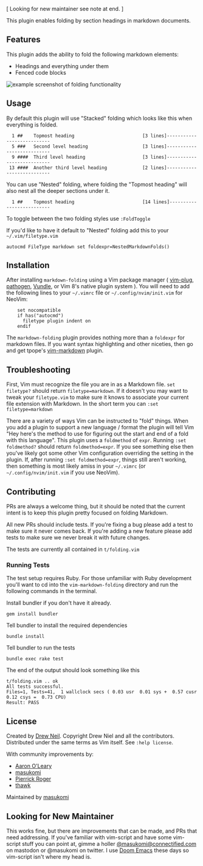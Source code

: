 [ Looking for new maintainer see note at end. ]


This plugin enables folding by section headings in markdown documents.

## Features

This plugin adds the ability to fold the following markdown elements:

* Headings and everything under them
* Fenced code blocks

![example screenshot of folding functionality](https://github.com/masukomi/vim-markdown-folding/raw/master/doc/example_screenshot.jpg)

## Usage
By default this plugin will use "Stacked" folding which looks like this when
everything is folded. 

```
  1 ##    Topmost heading                         [3 lines]---------------------------
  5 ###   Second level heading                    [3 lines]---------------------------
  9 ####  Third level heading                     [3 lines]---------------------------
 13 ####  Another third level heading             [2 lines]---------------------------
```

You can use "Nested" folding, where folding the "Topmost heading"
will also nest all the deeper sections under it.

```
  1 ##    Topmost heading                         [14 lines]--------------------------
```

To toggle between the two folding styles use `:FoldToggle`

If you'd like to have it default to "Nested" folding add this to your `~/.vim/filetype.vim`

```vim
autocmd FileType markdown set foldexpr=NestedMarkdownFolds()
```


## Installation

After installing `markdown-folding` using a Vim package manager ( [vim-plug](https://github.com/junegunn/vim-plug#readme), [pathogen](https://github.com/tpope/vim-pathogen#readme), [Vundle](https://github.com/VundleVim/Vundle.vim#readme), or Vim 8's native plugin system ). You will need to add the following lines to your  `~/.vimrc` file or `~/.config/nvim/init.vim` for NeoVim:

```vim
    set nocompatible
    if has("autocmd")
      filetype plugin indent on
    endif
```

The `markdown-folding` plugin provides nothing more than a `foldexpr` for markdown files. If you want syntax highlighting and other niceties, then go and get tpope's [vim-markdown][] plugin.

[vim-markdown]: https://github.com/tpope/vim-markdown
[pathogen]: https://github.com/tpope/vim-pathogen
[Vundle]: https://github.com/gmarik/vundle

## Troubleshooting

First, Vim must recognize the file you are in as a Markdown file. `set filetype?`
should return `filetype=markdown`. If it doesn't you may want to tweak your
`filetype.vim` to make sure it knows to associate your current file extension
with Markdown. In the short term you can `:set filetype=markdown`

There are a variety of ways Vim can be instructed to "fold" things. When you add
a plugin to support a new language / format the plugin will tell Vim "Hey here's
the method to use for figuring out the start and end of a fold with this language". 
This plugin uses a `foldmethod` of
`expr`. Running `:set foldmethod?` should return 
`foldmethod=expr`. If you see something else then you've likely got some other
Vim configuration overriding the setting in the plugin. If, after running 
`:set foldmethod=expr`, things still aren't working, then something is most likely
amiss in your `~/.vimrc` (or `~/.config/nvim/init.vim` if you use NeoVim).


## Contributing
PRs are always a welcome thing, but it should be noted that the current intent is to keep this plugin pretty focused on folding Markdown. 

All new PRs should include tests. If you're fixing a bug please add a test to make sure it never comes back. If you're adding a new feature please add tests to make sure we never break it with future changes. 

The tests are currently all contained in `t/folding.vim` 

### Running Tests
The test setup requires Ruby. For those unfamiliar with Ruby development you'll want to cd into the `vim-markdown-folding` directory and run the following commands in the terminal.

Install bundler if you don't have it already.

`gem install bundler`

Tell bundler to install the required dependencies

`bundle install`

Tell bundler to run the tests

`bundle exec rake test`

The end of the output should look something like this

```
t/folding.vim .. ok
All tests successful.
Files=1, Tests=41,  1 wallclock secs ( 0.03 usr  0.01 sys +  0.57 cusr  0.12 csys =  0.73 CPU)
Result: PASS
```




## License

Created by [Drew Neil](https://github.com/nelstrom). Copyright Drew Niel and all the contributors.
Distributed under the same terms as Vim itself. See `:help license`.

With community improvements by: 

* [Aaron O'Leary](https://github.com/aaren/)
* [masukomi](https://github.com/masukomi/)
* [Pierrick Roger](https://github.com/pkrog/)
* [thawk](https://github.com/thawk/)

Maintained by [masukomi](https://github.com/masukomi/)

## Looking for New Maintainer
This works fine, but there are improvements that can be made, and PRs that need addressing. If you've familiar with vim-script and have some vim-script stuff you can point at, gimme a holler [@masukomi@connectified.com](https://connectified.com/@masukomi/) on mastodon or @masukomi on twitter. I use [Doom Emacs](https://github.com/doomemacs/doomemacs) these days so vim-script isn't where my head is. 
